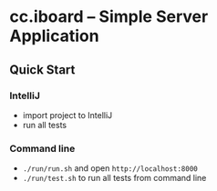 # cc.iboard – Simple Server Application

## Quick Start

### IntelliJ

* import project to IntelliJ
* run all tests

### Command line

* `./run/run.sh` and open `http://localhost:8000`
* `./run/test.sh` to run all tests from command line

